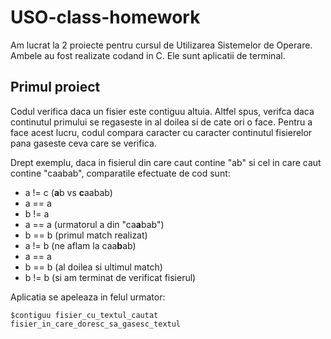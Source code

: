 # USO-class-homework
Am lucrat la 2 proiecte pentru cursul de Utilizarea Sistemelor de Operare. Ambele au fost realizate codand in C. Ele sunt aplicatii de terminal.

## Primul proiect
Codul verifica daca un fisier este contiguu altuia. Altfel spus, verifca daca continutul primului se regaseste in al doilea si de cate ori o face. Pentru a face acest lucru, codul compara caracter cu caracter continutul fisierelor pana gaseste ceva care se verifica.

Drept exemplu, daca in fisierul din care caut contine "ab" si cel in care caut contine "caabab", comparatile efectuate de cod sunt:
  - a != c    (**a**b vs **c**aabab)
  - a == a
  - b != a
  - a == a    (urmatorul a din "ca**a**bab")
  - b == b    (primul match realizat)
  - a != b    (ne aflam la caa**b**ab)
  - a == a
  - b == b    (al doilea si ultimul match)
  - b != b    (si am terminat de verificat fisierul)
  
Aplicatia se apeleaza in felul urmator:
```  
$contiguu fisier_cu_textul_cautat fisier_in_care_doresc_sa_gasesc_textul
```
